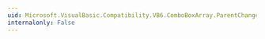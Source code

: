 ```yaml
---
uid: Microsoft.VisualBasic.Compatibility.VB6.ComboBoxArray.ParentChanged
internalonly: False
---
```

